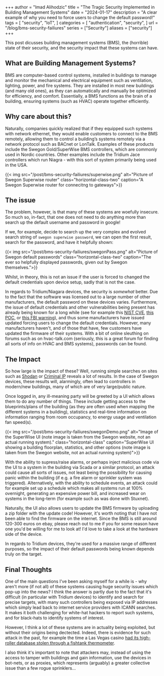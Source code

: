 +++
author = "Imad Alihodzic"
title = "The Tragic Security Implemented in Building Management Systems"
date = "2024-01-17"
description = "A clear example of why you need to force users to change the default password!"
tags = [
    "security",
    "IoT",
]
categories = [
    "authentication",
    "security",
]
url = "/blog/bms-security-failiures"
series = ["Security"]
aliases = ["security"]
+++

This post dicusses building management systems (BMS), the (horrible) state of their security, and the security impact that these systems can have. 

<!--more-->

## What are Building Management Systems?

BMS are computer-based control systems, installed in buildings to manage and monitor the mechanical and electrical equipment such as ventilation, lighting, power, and fire systems. They are installed in most new buildings (and many old ones), as they can automatically and manually be optimized for efficiency, and comfort. Essentially, a BMS functions as the brain of a building, ensuring systems (such as HVAC) operate together efficiently.


## Why care about this?

Naturally, companies quickly realized that if they equipped such systems with network ethernet, they would enable customers to connect to the BMS remotely, allowing them to control a building’s systems remotely via a network protocol such as BACnet or LonTalk. 
Examples of these products include the Swegon Gold/SuperWise BMS controllers, which are commonly used in Nordic countries. Other examples include the Tridium Jace controllers which run Niagra - with this sort of system primarily being used in the USA. 

{{< img src="/post/bms-security-failiures/superwise.png" alt="Picture of Swegon Superwise router" class="horizontal-class-two" caption="A Swegon Superwise router for connecitng to gateways">}}

## The issue 

The problem, however, is that many of these systems are woefully insecure. So much so, in-fact, that one does not need to do anything more than search up the default username and password in google!

If we, for example, decide to search up the very complex and evolved search string of `swegon superwise password`, we can open the first result, search for the password, and have it helpfully shown:

{{< img src="/post/bms-security-failiures/swegonPass.png" alt="Picture of Swegon default passwords" class="horizontal-class-two" caption="The ever so helpfully displayed passwords, given out by Swegon themselves.">}}

Whilst, in theory, this is not an issue if the user is forced to changed the default credentials upon device setup, sadly that is not the case.

In regards to Tridium/Niagara devices, the security is *somewhat* better. Due to the fact that the software was licensed out to a large number of other manufacturers, the default password on these devices varies. Furthermore, the issue of default credentials and other vulnerabilities being present has already being known for a long while (see for example this [NIST CVE](https://nvd.nist.gov/vuln/detail/CVE-2017-16744), [this POC](https://github.com/GainSec/CVE-2017-16744-and-CVE-2017-16748-Tridium-Niagara), or [this FBI warning](https://cyberscoop.com/fox-protocol-fbi-warning-port-1911-ics-security/)), and thus some manufacturers have issued updated forcing users to change the default credentials. 
However, many manufacturers haven't, and of those that have, few customers have updated the firmware of their systems. With a bit of online sleuthing on forums such as on hvac-talk.com (seriously, this is a great forum for finding all sorts of info on HVAC and BMS systems), passwords can be found. 

## The Impact

So how large is the impact of these? Well, running simple searches on sites such as [Shodan](https://shodan.io) or [Criminal IP](https://criminalip.io) reveals a lot of results. 
In the case of Swegon devices, these results will, alarmingly, often lead to controllers in modern/new buildings, many of which are of very large/public nature. 

Once logged in, any ill-meaning party will be greeted by a UI which allows them to do any number of things. These include getting access to the blueprints/plans of the building (as they are often used when mapping the different systems in a building), statistics and real-time information on information ranging from room occupancy, to energy usage and ventilation fan speed(s). 

{{< img src="/post/bms-security-failiures/swegonDemo.png" alt="Image of the SuperWise UI (note image is taken from the Swegon website, not an actual running system)." class="horizontal-class" caption="SuperWise UI showing a building floorplan, statistics, and other options (note image is taken from the Swegon website, not an actual running system)">}}

With the ability to supress/raise alarms, or perhaps inject malicious code via the UI to a system in the building via Scada or a similar protocol, an attack could cause all sorts of issues, not least being the possibility for causing panic within the building (if e.g. a fire alarm or sprinkler system was triggered). Alternatively, with the ability to schedule events, an attack could for example set up a schedule which makes all systems run at 100% overnight, generating an expensive power bill, and increased wear on systems in the long-term (for example such as was done with Stuxnet). 

Naturally, the UI also allows users to update the BMS firmware by uploading a zip folder with the update code! However, it's worth noting that I have not been able to find the firmware on the internet. Since the BMS is still around 120-300 euros on ebay, please reach out to me if you for some reason have one you'd be willing for me to look at! I'd love to take a look at the hardware side of the device. 

In regards to Tridium devices, they're used for a massive range of different purposes, so the impact of their default passwords being known depends truly on the target.  

## Final Thoughts

One of the main questions I've been asking myself for a while is - why aren't more (if not all) of these systems causing huge security issues which pop-up into the news? I think the answer is partly due to the fact that it's difficult (in particular with Tridium devices) to identify and search for precise targets, with many such controllers being exposed via IP addresses which simply lead back to internet service providers with ICANN searches. It makes it both challenging for white-hat hackers to report such systems, and for black-hats to identify systems of interest.

However, I think a lot of these systems are in actuality being exploited, but without their origins being dectected. Indeed, there is evidence for such attack in the past, for example the time a Las Vegas casino [had its high-roller database stolen through a fishtank thermometer](https://thehackernews.com/2018/04/iot-hacking-thermometer.html).

I also think it's important to note that attackers may, instead of using the access to tamper with buildings and gain information, use the devices in bot-nets, or as proxies, which represents (arguably) a greater collective issue than a few rogue sprinklers...
